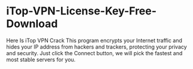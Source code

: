 # iTop-VPN-License-Key-Free-Download
Here Is iTop VPN Crack This program encrypts your Internet traffic and hides your IP address from hackers and trackers, protecting your privacy and security. Just click the Connect button, we will pick the fastest and most stable servers for you.
